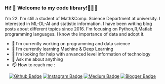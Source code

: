 ### Hi! 👋 Welcome to my code library!👩🏻‍💻 

I'm 22. I'm still a student of Math&Comp. Science Department at university. I interested in ML-DL-AI and statistic information.
I have been writing blog posts about different topics since 2016. I'm focusing on Python,R,Matlab programming languages. I know the importance of data and adopt it.

- 🔭 I’m currently working on programming and data science
- 🌱 I’m currently learning Machine & Deep Learning 
- 🤔 I’m looking for help with anvanced level information of technology
- 💬 Ask me about anything
- 📫 How to reach me :

&emsp;[![Github Badge](https://img.shields.io/badge/-Github-000?style=flat-quare&logo=Github&logoColor=white&link=https://github.com/slmth)](https://github.com/slmth)
[![Instagram Badge](https://img.shields.io/badge/-Instagram-C13584?style=flat-quare&labelColor=C13584&logo=instagram&logoColor=white&link=https://https://www.instagram.com/codeveloper09)](https://www.instagram.com/codeveloper09)
[![Medium Badge](https://img.shields.io/badge/-Medium-757575?style=flat-quare&logo=Medium&logoColor=white&link=https://medium.com/@havvanurselamet)](https://medium.com/@havvanurselamet)
[![Blogger Badge](https://img.shields.io/badge/-Blogger-FF9800?style=flat-quare&logo=Blogger&logoColor=white&link=https://www.hscodelibrary.com)](https://www.hscodelibrary.com)
